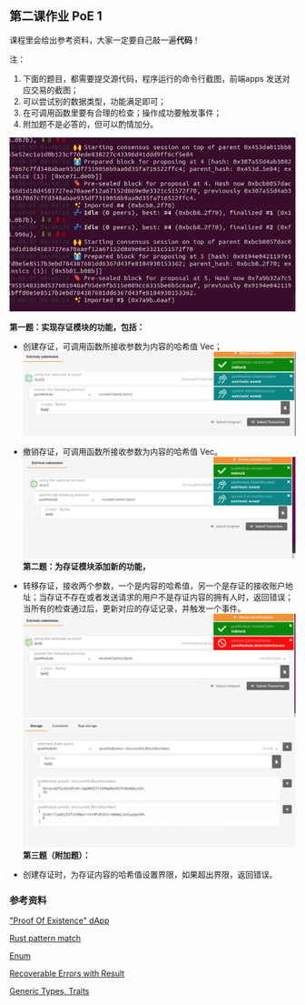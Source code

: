 ## 第二课作业 PoE 1

课程里会给出参考资料，大家一定要自己敲一遍**代码**！

注：

1. 下面的题目，都需要提交源代码，程序运行的命令行截图，前端apps 发送对应交易的截图；
2. 可以尝试别的数据类型，功能满足即可；
3. 在可调用函数里要有合理的检查；操作成功要触发事件；
4. 附加题不是必答的，但可以酌情加分。

  ![pic](https://github.com/seikensk/pic2/blob/master/%E8%BF%90%E8%A1%8C8.png)
  
**第一题：实现存证模块的功能，包括：**

* 创建存证，可调用函数所接收参数为内容的哈希值 Vec<u8>；
  ![pic](https://github.com/seikensk/pic2/blob/master/%E5%89%8D%E7%AB%AF%E5%BB%BA%E7%AB%8B%E5%AD%98%E8%AF%816.png)
* 撤销存证，可调用函数所接收参数为内容的哈希值 Vec<u8>。
  ![pic](https://github.com/seikensk/pic2/blob/master/%E5%AD%98%E8%AF%81%E8%80%85%E6%92%A4%E9%94%80%E9%93%BE%E4%B8%8A%E6%89%80%E6%9C%89%E6%9D%83.png)
**第二题：为存证模块添加新的功能，**

* 转移存证，接收两个参数，一个是内容的哈希值，另一个是存证的接收账户地址；当存证不存在或者发送请求的用户不是存证内容的拥有人时，返回错误；当所有的检查通过后，更新对应的存证记录，并触发一个事件。
  ![pic](https://github.com/seikensk/pic2/blob/master/%E9%9D%9E%E6%89%80%E6%9C%89%E4%BA%BA%E6%89%A7%E8%A1%8C%E9%94%99%E8%AF%AF6.png)
  ![pic](https://github.com/seikensk/pic2/blob/master/%E5%89%8D%E7%AB%AF%E6%9F%A5%E8%AF%A2.png)
**第三题（附加题）：**

* 创建存证时，为存证内容的哈希值设置界限，如果超出界限，返回错误。

### 参考资料

["Proof Of Existence" dApp](https://www.substrate.io/tutorials/build-a-dapp/v2.0.0-rc2)

[Rust pattern match](https://doc.rust-lang.org/book/ch18-00-patterns.html)

[Enum](https://doc.rust-lang.org/book/ch06-01-defining-an-enum.html)

[Recoverable Errors with Result](https://doc.rust-lang.org/book/ch09-02-recoverable-errors-with-result.html)

[Generic Types, Traits](https://doc.rust-lang.org/book/ch10-00-generics.html)

